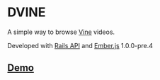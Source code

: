 # DVINE

A simple way to browse [Vine](http://vine.co) videos.

Developed with [Rails API](https://github.com/rails-api/rails-api) and [Ember.js](https://github.com/emberjs/ember.js) 1.0.0-pre.4

## [Demo](http://dvine.herokuapp.com)